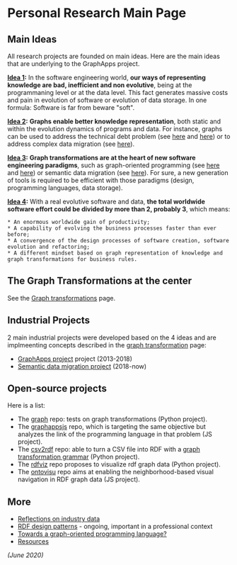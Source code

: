 # Personal Research Main Page

## Main Ideas

All research projects are founded on main ideas. Here are the main ideas that are underlying to the GraphApps project.

**<u>Idea 1</u>:** In the software engineering world, **our ways of representing knowledge are bad, inefficient and non evolutive**, being at the programmaning level or at the data level. This fact generates massive costs and pain in evolution of software or evolution of data storage. In one formula: Software is far from beware "soft".

**<u>Idea 2</u>:** **Graphs enable better knowledge representation**, both static and within the evolution dynamics of programs and data. For instance, graphs can be used to address the technical debt problem (see [here](../graph/first-article.md) and [here](../graph/staf-icgt2018.md)) or to address complex data migration (see [here](../semantic/data-migration.md)).

**<u>Idea 3</u>:** **Graph transformations are at the heart of new software engineering paradigms**, such as graph-oriented programming (see [here](../graph/first-article.md) and [here](../graph/staf-icgt2018.md)) or semantic data migration (see [here](../graph/data-migration.md)). For sure, a new generation of tools is required to be efficient with those paradigms (design, programming languages, data storage).

**<u>Idea 4</u>:** With a real evolutive software and data, **the total worldwide software effort could be divided by more than 2, probably 3**, which means:

    * An enormous worldwide gain of productivity;
    * A capability of evolving the business processes faster than ever before;
    * A convergence of the design processes of software creation, software evolution and refactoring;
    * A different mindset based on graph representation of knowledge and graph transformations for business rules.

## The Graph Transformations at the center

See the [Graph transformations](graph-transfo.md) page.

## Industrial Projects

2 main industrial projects were developed based on the 4 ideas and are implmeenting concepts described in the [graph transformation](graph-transfo.md) page:

  * [GraphApps project](graphapps.md) project (2013-2018)
  * [Semantic data migration project](data-mig.md) (2018-now)

## Open-source projects

Here is a list:

  * The [graph](https://github.com/orey/graph) repo: tests on graph transformations (Python project).
  * The [graphappsjs](https://github.com/orey/graphappsjs) repo, which is targeting the same objective but analyzes the link of the programming language in that problem (JS project).
  * The [csv2rdf](https://github.com/orey/csv2rdf) repo: able to turn a CSV file into RDF with a [graph transformation grammar](grammar-graph-transformation.md) (Python project).
  * The [rdfviz](https://github.com/orey/rdfviz) repo proposes to visualize rdf graph data (Python project).
  * The [ontovisu](https://github.com/orey/ontovisu) repo aims at enabling the neighborhood-based visual navigation in RDF graph data (JS project).

## More

  * [Reflections on industry data](industry-data.md)
  * [RDF design patterns](rdf-design-patterns.md) - ongoing, important in a professional context
  * [Towards a graph-oriented programming language?](graph-oriented-pl.md)
  * [Resources](resources.md)


*(June 2020)*
